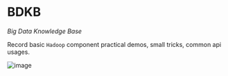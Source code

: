 # BDKB
*Big Data Knowledge Base*

Record basic `Hadoop` component practical demos, small tricks, common api usages.

![image](https://gradle.org/images/homepage/gradle-org-hero.png)